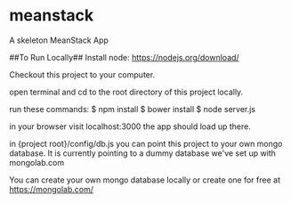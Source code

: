 # meanstack
A skeleton MeanStack App

##To Run Locally##
Install node: https://nodejs.org/download/

Checkout this project to your computer.

open terminal and cd to the root directory of this project locally.

run these commands:
$ npm install
$ bower install
$ node server.js

in your browser visit localhost:3000 the app should load up there.

in {project root}/config/db.js you can point this project to your own mongo database. It is currently pointing to a dummy database we've set up with mongolab.com

You can create your own mongo database locally or create one for free at https://mongolab.com/ 
